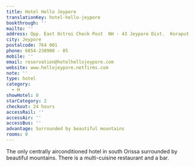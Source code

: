 ```yaml
---
title: Hotel Hello Jeypore
translationKey: hotel-hello-jeypore
bookthrough: ''
mailto: ''
address: Opp. East Octroi Check Post  NH - 43 Jeypore Dist.  Koraput
city: Jeypore
postalcode: 764 001
phone: 6854-230900 - 05
mobile: ''
email: reservation@hotelhellojeypore.com
website: www.hellojeypore.netfirms.com
note: ''
type: hotel
category:
  - H
showHotel: 0
starCategory: 2
checkout: 24 hours
accessRail: ''
accessAir: ''
accessBus: ''
advantage: Surrounded by beautiful mountains
rooms: 0
---
```

The only centrally airconditioned hotel in south Orissa surrounded by beautiful mountains. There is a multi-cuisine restaurant and a bar. 